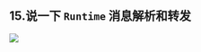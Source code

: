 ## 15.说一下 `Runtime` 消息解析和转发

![](http://okhqmtd8q.bkt.clouddn.com/%E6%B6%88%E6%81%AF%E8%BD%AC%E5%8F%91.png)



